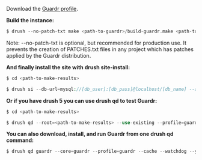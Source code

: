 Download the [Guardr profile](http://ftp.drupal.org/files/projects/guardr-7.x-1.x-dev.tar.gz).

**Build the instance:**

```php
$ drush --no-patch-txt make <path-to-guardr>/build-guardr.make <path-to-make-results>

```

Note: --no-patch-txt is optional, but recommended for production use. It prevents the creation of PATCHES.txt files in any project which has patches applied by the Guardr distribution.

**And finally install the site with drush site-install:**

```php
$ cd <path-to-make-results>

```

```php
$ drush si --db-url=mysql://[db_user]:[db_pass]@localhost/[db_name] --account-name=admin --account-pass=[account-password] --account-mail=admin@example.com --site-name=Guardr --site-mail=admin@example.com guardr

```

**Or if you have drush 5 you can use drush qd to test Guardr:**

```php
$ cd <path-to-make-results>

```

```php
$ drush qd --root=<path-to-make-results> --use-existing --profile=guardr --cache --watchdog --yes

```

**You can also download, install, and run Guardr from one drush qd command:**

```php
$ drush qd guardr --core=guardr --profile=guardr --cache --watchdog --yes

```